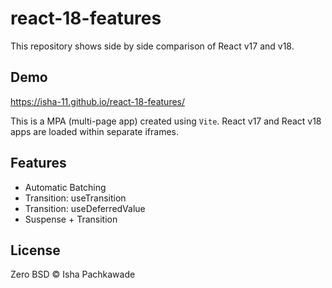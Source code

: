 # react-18-features

This repository shows side by side comparison of React v17 and v18.

## Demo

https://isha-11.github.io/react-18-features/

This is a MPA (multi-page app) created using `Vite`. React v17 and React v18 apps are loaded within separate iframes.

## Features

- Automatic Batching
- Transition: useTransition
- Transition: useDeferredValue
- Suspense + Transition

## License

Zero BSD © Isha Pachkawade
